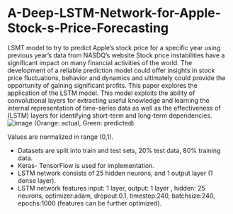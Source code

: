 # A-Deep-LSTM-Network-for-Apple-Stock-s-Price-Forecasting
LSMT model to try to predict Apple’s stock price for a specific year using previous year’s data from NASDQ’s website
Stock price instabilities have a significant impact on many financial activities of the world. The development of a reliable prediction model could offer insights in stock price fluctuations, behavior and dynamics and ultimately could provide the opportunity of gaining significant profits. This paper explores the application of the LSTM model. This model exploits the ability of convolutional layers for extracting useful knowledge and learning the internal representation of time-series data as well as the effectiveness of (LSTM) layers for identifying short-term and long-term dependencies.
![image](https://user-images.githubusercontent.com/71279457/214450447-70766710-b4bc-421e-af01-40973026f19c.png)
(Orange: actual, Green: predicted)

Values are normalized in range (0,1).
- Datasets are split into train and test sets, 20% test data, 80% training data.
- Keras- TensorFlow is used for implementation.
- LSTM network consists of 25 hidden neurons, and 1 output layer (1 dense layer).
- LSTM network features input: 1 layer, output: 1 layer , hidden: 25 neurons, optimizer:adam, dropout:0.1, timestep:240, batchsize:240, epochs:1000 (features can be further optimized).
